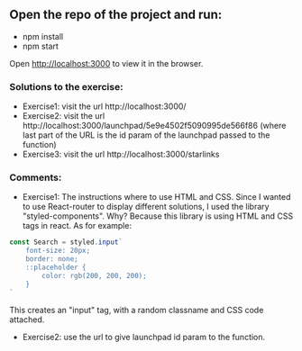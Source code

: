 ## Open the repo of the project and run:

- npm install
- npm start

Open [http://localhost:3000](http://localhost:3000) to view it in the browser.

### Solutions to the exercise:

- Exercise1: visit the url http://localhost:3000/
- Exercise2: visit the url http://localhost:3000/launchpad/5e9e4502f5090995de566f86 (where last part of the URL is the id param of the launchpad passed to the function)
- Exercise3: visit the url http://localhost:3000/starlinks

### Comments:

- Exercise1: The instructions where to use HTML and CSS. Since I wanted to use React-router to display different solutions, I used the library "styled-components". Why? Because this library is using HTML and CSS tags in react. As for example: 

``` jsx
const Search = styled.input`
    font-size: 20px;
    border: none;
    ::placeholder {
        color: rgb(200, 200, 200);
    }
`
```

This creates an "input" tag, with a random classname and CSS code attached.

- Exercise2: use the url to give launchpad id param to the function.
